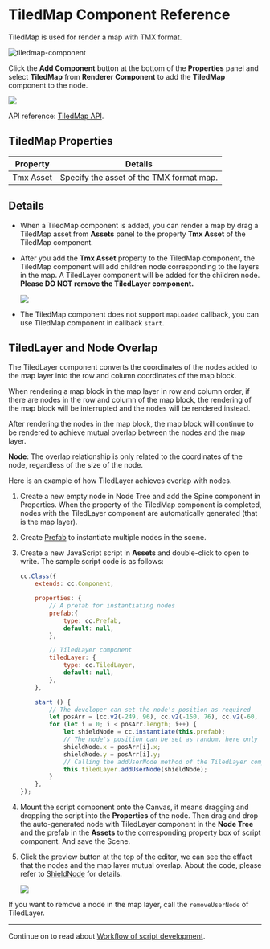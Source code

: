 # TiledMap Component Reference

TiledMap is used for render a map with TMX format.

![tiledmap-component](./tiledmap/tiledmap-component.png)

Click the **Add Component** button at the bottom of the **Properties** panel and select **TiledMap** from **Renderer Component** to add the **TiledMap** component to the node.

![](./tiledmap/add_tiledmap.png)

API reference: [TiledMap API](../../../api/en/classes/TiledMap.html).

## TiledMap Properties

| Property |   Details
| -------------- | ----------- |
| Tmx Asset | Specify the asset of the TMX format map. |

## Details

- When a TiledMap component is added, you can render a map by drag a TiledMap asset from **Assets** panel to the property **Tmx Asset** of the TiledMap component.

- After you add the **Tmx Asset** property to the TiledMap component, the TiledMap component will add children node corresponding to the layers in the map. A TiledLayer component will be added for the children node. **Please DO NOT remove the TiledLayer component.**

  ![](./tiledmap/tiledlayer.png)
- The TiledMap component does not support `mapLoaded` callback, you can use TiledMap component in callback `start`.

## TiledLayer and Node Overlap

The TiledLayer component converts the coordinates of the nodes added to the map layer into the row and column coordinates of the map block.

When rendering a map block in the map layer in row and column order, if there are nodes in the row and column of the map block, the rendering of the map block will be interrupted and the nodes will be rendered instead.

After rendering the nodes in the map block, the map block will continue to be rendered to achieve mutual overlap between the nodes and the map layer.

**Node**: The overlap relationship is only related to the coordinates of the node, regardless of the size of the node.

Here is an example of how TiledLayer achieves overlap with nodes.

1. Create a new empty node in Node Tree and add the Spine component in Properties. When the property of the TiledMap component is completed, nodes with the TiledLayer component are automatically generated (that is the map layer).

2. Create [Prefab](../asset-workflow/prefab.md) to instantiate multiple nodes in the scene.

3. Create a new JavaScript script in **Assets** and double-click to open to write. The sample script code is as follows:

    ```js
    cc.Class({
        extends: cc.Component,
    
        properties: {
            // A prefab for instantiating nodes
            prefab:{
                type: cc.Prefab,
                default: null,
            },
    
            // TiledLayer component
            tiledLayer: {
                type: cc.TiledLayer,
                default: null,
            },
        },
    
        start () {
            // The developer can set the node's position as required
            let posArr = [cc.v2(-249, 96), cc.v2(-150, 76), cc.v2(-60, 54), cc.v2(-248, -144), cc.v2(-89, -34)];
            for (let i = 0; i < posArr.length; i++) {
                let shieldNode = cc.instantiate(this.prefab);
                // The node's position can be set as random, here only as an example.
                shieldNode.x = posArr[i].x;
                shieldNode.y = posArr[i].y;
                // Calling the addUserNode method of the TiledLayer component to add nodes to the corresponding map layer and create a mutual overlap relationship with the map layer.
                this.tiledLayer.addUserNode(shieldNode); 
            }
        },
    });
    ```

4. Mount the script component onto the Canvas, it means dragging and dropping the script into the **Properties** of the node. Then drag and drop the auto-generated node with TiledLayer component in the **Node Tree** and the prefab in the **Assets** to the corresponding property box of script component. And save the Scene.

5. Click the preview button at the top of the editor, we can see the effact that the nodes and the map layer mutual overlap. About the code, please refer to [ShieldNode](https://github.com/cocos-creator/example-cases/tree/master/assets/cases/tiledmap) for details.

    ![](./tiledmap/shieldNode.png)

If you want to remove a node in the map layer, call the `removeUserNode` of TiledLayer.

---

Continue on to read about [Workflow of script development](../scripting/index.md).
